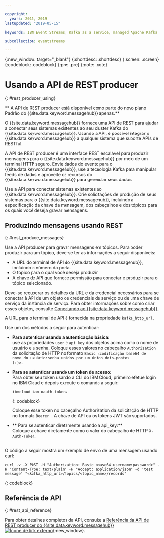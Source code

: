 ```yaml
---

copyright:
  years: 2015, 2019
lastupdated: "2019-05-15"

keywords: IBM Event Streams, Kafka as a service, managed Apache Kafka

subcollection: eventstreams

---
```


{:new_window: target="_blank"}
{:shortdesc: .shortdesc}
{:screen: .screen}
{:codeblock: .codeblock}
{:pre: .pre}
{:note: .note}

# Usando a API de REST producer
{: #rest_producer_using}


** A API de REST producer está disponível como parte do novo plano Padrão do {{site.data.keyword.messagehub}} apenas.**
<br/>

O {{site.data.keyword.messagehub}} fornece uma API de REST para ajudar a conectar seus sistemas existentes ao seu cluster Kafka do {{site.data.keyword.messagehub}}. Usando a API, é possível integrar o {{site.data.keyword.messagehub}} a qualquer sistema que suporte APIs de RESTful.

A API de REST producer é uma interface REST escalável para produzir mensagens para o {{site.data.keyword.messagehub}} por meio de um terminal HTTP seguro. Envie dados do evento para o {{site.data.keyword.messagehub}}, use a tecnologia Kafka para manipular feeds de dados e aproveite os recursos do {{site.data.keyword.messagehub}} para gerenciar seus dados.

Use a API para conectar sistemas existentes ao {{site.data.keyword.messagehub}}. Crie solicitações de produção de seus sistemas para o {{site.data.keyword.messagehub}}, incluindo a especificação da chave da mensagem, dos cabeçalhos e dos tópicos para os quais você deseja gravar mensagens.


## Produzindo mensagens usando REST
{: #rest_produce_messages}

Use a API producer para gravar mensagens em tópicos. Para poder produzir para um tópico, deve-se ter as informações a seguir disponíveis:

* A URL do terminal de API do {{site.data.keyword.messagehub}}, incluindo o número da porta.
* O tópico para o qual você deseja produzir.
* A chave de API que fornece permissão para conectar e produzir para o tópico selecionado.

Deve-se recuperar os detalhes da URL e da credencial necessários para se conectar à API de um objeto de credenciais de serviço ou de uma chave de serviço da instância de serviço. Para obter informações sobre como criar esses objetos, consulte [Conectando ao {{site.data.keyword.messagehub}}](/docs/services/EventStreams?topic=eventstreams-connecting).

A URL para o terminal de API é fornecida na propriedade <code>kafka_http_url</code>.

Use um dos métodos a seguir para autenticar:

* **Para autenticar usando a autenticação básica:**<br/> use as propriedades <code>user</code> e <code>api_key</code> dos objetos acima como o nome de usuário e a senha. Coloque esses valores no cabeçalho <code>Authorization</code> da solicitação de HTTP no formato <code>Basic <codificação base64 de nome do usuário:senha unidos por um único dois-pontos (:)></code>.

* **Para se autenticar usando um token de acesso:**<br/> Para obter seu token usando a CLI do IBM Cloud, primeiro efetue login no IBM Cloud e depois execute o comando a seguir: 

    ```
    ibmcloud iam oauth-tokens
    ```
    {: codeblock}

    Coloque esse token no cabeçalho Authorization da solicitação de HTTP no formato <code>Bearer <token></code>. A chave de API ou os tokens JWT são suportados. 

* ** Para se autenticar diretamente usando a api_key:**<br/> Coloque a chave diretamente como o valor do cabeçalho de HTTP <code>X-Auth-Token</code>.

<br/>
O código a seguir mostra um exemplo de envio de uma mensagem usando curl:

```
curl -v -X POST -H "Authorization: Basic <base64 username:password>" -H "Content-Type: text/plain" -H "Accept: application/json" -d 'test message' "<kafka_http_url>/topics/<topic_name>/records"
```
{: codeblock}


## Referência de API
{: #rest_api_reference}

Para obter detalhes completos da API, consulte a
[Referência da API de REST producer do {{site.data.keyword.messagehub}} ![Ícone de link externo](../../icons/launch-glyph.svg "Ícone de link externo")](https://ibm.github.io/event-streams/api/){:new_window}.












